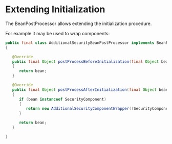 # Extending Initialization

The BeanPostProcessor allows extending the initialization procedure.

For example it may be used to wrap components:

```java
public final class AdditionalSecurityBeanPostProcessor implements BeanPostProcessor
{

   @Override
   public final Object postProcessBeforeInitialization(final Object bean, final String beanName) throws BeansException
   {
      return bean;
   }

   @Override
   public final Object postProcessAfterInitialization(final Object bean, final String beanName) throws BeansException
   {
      if (bean instanceof SecurityComponent)
      {
         return new AdditionalSecurityComponentWrapper((SecurityComponent) bean);
      }

      return bean;
   }

}
```

